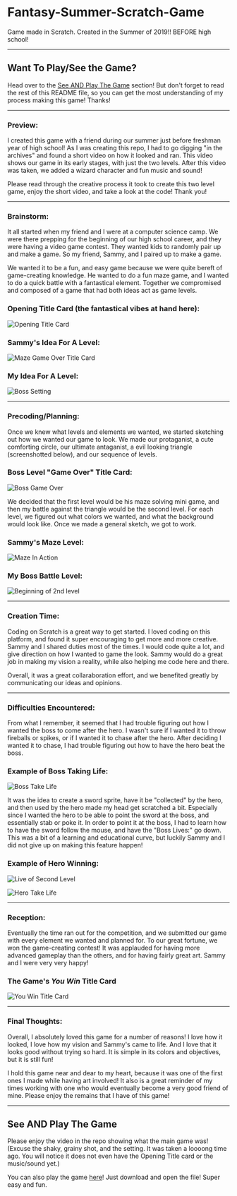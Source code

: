 # Fantasy-Summer-Scratch-Game

Game made in Scratch. Created in the Summer of 2019!! BEFORE high school!

---
## Want To Play/See the Game?

Head over to the [See AND Play The Game](#see-and-play-the-game) section! But don't forget to read the rest of this README file, so you can get the most understanding of my process making this game! Thanks!

---

### Preview:

I created this game with a friend during our summer just before freshman year of high school! As I was creating this repo, I had to go digging "in the archives" and found a short video on how it looked and ran. This video shows our game in its early stages, with just the two levels. After this video was taken, we added a wizard character and fun music and sound!

Please read through the creative process it took to create this two level game, enjoy the short video, and take a look at the code! Thank you!

---

### Brainstorm:

It all started when my friend and I were at a computer science camp. We were there prepping for the beginning of our high school career, and they were having a video game contest. They wanted kids to randomly pair up and make a game. So my friend, Sammy, and I paired up to make a game. 

We wanted it to be a fun, and easy game because we were quite bereft of game-creating knowledge. He wanted to do a fun maze game, and I wanted to do a quick battle with a fantastical element. Together we compromised and composed of a game that had both ideas act as game levels.

### Opening Title Card (the fantastical vibes at hand here):  

![Opening Title Card](https://github.com/user-attachments/assets/c7be867a-19a2-4d2e-8ac2-d68c1a8a75bc)

### Sammy's Idea For A Level:

![Maze Game Over Title Card](https://github.com/user-attachments/assets/d5f2120d-ae83-4e7b-a2ff-ac2bfb2d1b2d)

### My Idea For A Level:

![Boss Setting](https://github.com/user-attachments/assets/eeb0ee9c-bc63-4e98-8fc0-19fca1335459)

---

### Precoding/Planning:

Once we knew what levels and elements we wanted, we started sketching out how we wanted our game to look. We made our protaganist, a cute comforting circle, our ultimate antaganist, a evil looking triangle (screenshotted below), and our sequence of levels.

### Boss Level "Game Over" Title Card:

![Boss Game Over](https://github.com/user-attachments/assets/d93dab1e-321b-4042-8acf-bf35fdc7cd55)

We decided that the first level would be his maze solving mini game, and then my battle against the triangle would be the second level. For each level, we figured out what colors we wanted, and what the background would look like. Once we made a general sketch, we got to work.

### Sammy's Maze Level:

![Maze In Action](https://github.com/user-attachments/assets/09020e56-7646-44ef-b86d-3aaef4f7cfbd)

### My Boss Battle Level:

![Beginning of 2nd level](https://github.com/user-attachments/assets/85a9124a-f1d9-4194-8874-0d13aa10b50b)

---

### Creation Time:

Coding on Scratch is a great way to get started. I loved coding on this platform, and found it super encouraging to get more and more creative. Sammy and I shared duties most of the times. I would code quite a lot, and give direction on how I wanted to game the look. Sammy would do a great job in making my vision a reality, while also helping me code here and there. 

Overall, it was a great collaraboration effort, and we benefited greatly by communicating our ideas and opinions.

---

### Difficulties Encountered:

From what I remember, it seemed that I had trouble figuring out how I wanted the boss to come after the hero. I wasn't sure if I wanted it to throw fireballs or spikes, or if I wanted it to chase after the hero. After deciding I wanted it to chase, I had trouble figuring out how to have the hero beat the boss. 

### Example of Boss Taking Life:
![Boss Take Life](https://github.com/user-attachments/assets/06cd688e-39f6-4836-b6ae-7088fd02481b)

It was the idea to create a sword sprite, have it be "collected" by the hero, and then used by the hero made my head get scratched a bit. Especially since I wanted the hero to be able to point the sword at the boss, and essentially stab or poke it. In order to point it at the boss, I had to learn how to have the sword follow the mouse, and have the "Boss Lives:" go down. This was a bit of a learning and educational curve, but luckily Sammy and I did not give up on making this feature happen!

### Example of Hero Winning:
![Live of Second Level](https://github.com/user-attachments/assets/4c1a271b-4679-4f3d-8bbc-bc9aa1506902)


![Hero Take Life](https://github.com/user-attachments/assets/891b55f7-8a71-484d-9f42-960ef04087f1)


---

### Reception:

Eventually the time ran out for the competition, and we submitted our game with every element we wanted and planned for. To our great fortune, we won the game-creating contest! It was applauded for having more advanced gameplay than the others, and for having fairly great art. Sammy and I were very very happy!

### The Game's *You Win* Title Card 

![You Win Title Card](https://github.com/user-attachments/assets/e0b12c5b-904c-4c28-867f-e7617abdb22e)

---

### Final Thoughts:

Overall, I absolutely loved this game for a number of reasons! I love how it looked, I love how my vision and Sammy's came to life. And I love that it looks good without trying so hard. It is simple in its colors and objectives, but it is still fun! 

I hold this game near and dear to my heart, because it was one of the first ones I made while having art involved! It also is a great reminder of my times working with one who would eventually become a very good friend of mine. Please enjoy the remains that I have of this game!

---

## See AND Play The Game

Please enjoy the video in the repo showing what the main game was! (Excuse the shaky, grainy shot, and the setting. It was taken a loooong time ago. You will notice it does not even have the Opening Title card or the music/sound yet.)

You can also play the game [here](https://github.com/oav27/Fantasy-Summer-Scratch-Game/blob/main/Olivia%20and%20Samuel%20Maze%20Game.html)! Just download and open the file! Super easy and fun.

